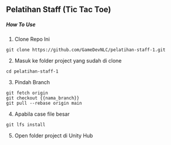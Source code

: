 ## Pelatihan Staff (Tic Tac Toe)

##### How To Use
1. Clone Repo Ini
```
git clone https://github.com/GameDevNLC/pelatihan-staff-1.git
```
2. Masuk ke folder project yang sudah di clone
```
cd pelatihan-staff-1
```
3. Pindah Branch
```
git fetch origin
git checkout {{nama_branch}}
git pull --rebase origin main
```
4. Apabila case file besar
```
git lfs install
```
5. Open folder project di Unity Hub

